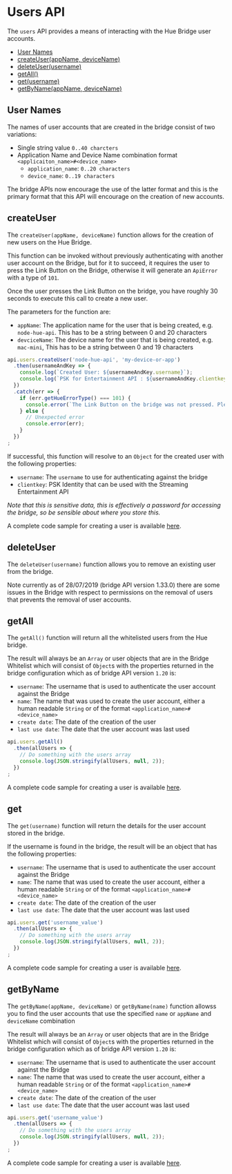 # Users API

The `users` API provides a means of interacting with the Hue Bridge user accounts.

* [User Names](#user-names)
* [createUser(appName, deviceName)](#createuser)
* [deleteUser(username)](#deleteuser)
* [getAll()](#getAll)
* [get(username)](#get)
* [getByName(appName, deviceName)](#getbyname)


## User Names
The names of user accounts that are created in the bridge consist of two variations:

* Single string value `0..40 charcters` 
* Application Name and Device Name combination format `<applicaiton_name>#<device_name>`
   * `application_name`:  `0..20 characters`
   * `device_name`: `0..19 characters` 

The bridge APIs now encourage the use of the latter format and this is the primary format that this API will encourage
on the creation of new accounts.



## createUser
The `createUser(appName, deviceName)` function allows for the creation of new users on the Hue Bridge.

This function can be invoked without previously authenticating with another user account on the Bridge, but for it to 
succeed, it requires the user to press the Link Button on the Bridge, otherwise it will generate an `ApiError` with a 
type of `101`.

Once the user presses the Link Button on the bridge, you have roughly 30 seconds to execute this call to create a new 
user.

The parameters for the function are:

* `appName`: The application name for the user that is being created, e.g. `node-hue-api`. This has to be a string between 0 and 20 characters
* `devciceName`:  The device name for the user that is being created, e.g. `mac-mini`, This has to be a string between 0 and 19 characters

```js
api.users.createUser('node-hue-api', 'my-device-or-app')
  .then(usernameAndKey => {
    console.log(`Created User: ${usernameAndKey.username}`);
    console.log(`PSK for Entertainment API : ${usernameAndKey.clientkey}`);
  })
  .catch(err => {
    if (err.getHueErrorType() === 101) {
      console.error(`The Link Button on the bridge was not pressed. Please press the link button and then re-run.`);
    } else {
      // Unexpected error
      console.error(err);
    }
  })
;
```

If successful, this function will resolve to an `Object` for the created user with the following properties:

* `username`: The `username` to use for authenticating against the bridge
* `clientkey`: PSK Identity that can be used with the Streaming Entertainment API
 
_Note that this is sensitive data, this is effectively a password for accessing the bridge, so be sensible about where you store this._

A complete code sample for creating a user is available [here](../examples/v3/users/createUser.js).



## deleteUser
The `deleteUser(username)` function allows you to remove an existing user from the bridge.

Note currently as of 28/07/2019 (bridge API version 1.33.0) there are some issues in the Bridge with respect to permissions on the removal of users
that prevents the removal of user accounts.



## getAll
The `getAll()` function will return all the whitelisted users from the Hue bridge.

The result will always be an `Array` or user objects that are in the Bridge Whitelist which will consist of `Object`s 
with the properties returned in the bridge configuration which as of bridge API version `1.20` is:

* `username`: The username that is used to authenticate the user account against the Bridge
* `name`: The name that was used to create the user account, either a human readable `String` or of the format `<application_name>#<device_name>`
* `create date`: The date of the creation of the user
* `last use date`: The date that the user account was last used 
 

```js
api.users.getAll()
  .then(allUsers => {
    // Do something with the users array
    console.log(JSON.stringify(allUsers, null, 2));
  })
;
```

A complete code sample for creating a user is available [here](../examples/v3/users/getAllUsers.js).



## get
The `get(username)` function will return the details for the user account stored in the bridge.

If the username is found in the bridge, the result will be an object that has the following properties:

* `username`: The username that is used to authenticate the user account against the Bridge
* `name`: The name that was used to create the user account, either a human readable `String` or of the format `<application_name>#<device_name>`
* `create date`: The date of the creation of the user
* `last use date`: The date that the user account was last used

```js
api.users.get('username_value')
  .then(allUsers => {
    // Do something with the users array
    console.log(JSON.stringify(allUsers, null, 2));
  })
;
```

A complete code sample for creating a user is available [here](../examples/v3/users/getUser.js).



## getByName
The `getByName(appName, deviceName)` or `getByName(name)` function allowss you to find the user accounts that use the
specified `name` or `appName` and `deviceName` combination

The result will always be an `Array` or user objects that are in the Bridge Whitelist which will consist of `Object`s 
with the properties returned in the bridge configuration which as of bridge API version `1.20` is:

* `username`: The username that is used to authenticate the user account against the Bridge
* `name`: The name that was used to create the user account, either a human readable `String` or of the format `<application_name>#<device_name>`
* `create date`: The date of the creation of the user
* `last use date`: The date that the user account was last used 

```js
api.users.get('username_value')
  .then(allUsers => {
    // Do something with the users array
    console.log(JSON.stringify(allUsers, null, 2));
  })
;
```

A complete code sample for creating a user is available [here](../examples/v3/users/getUserByName.js).